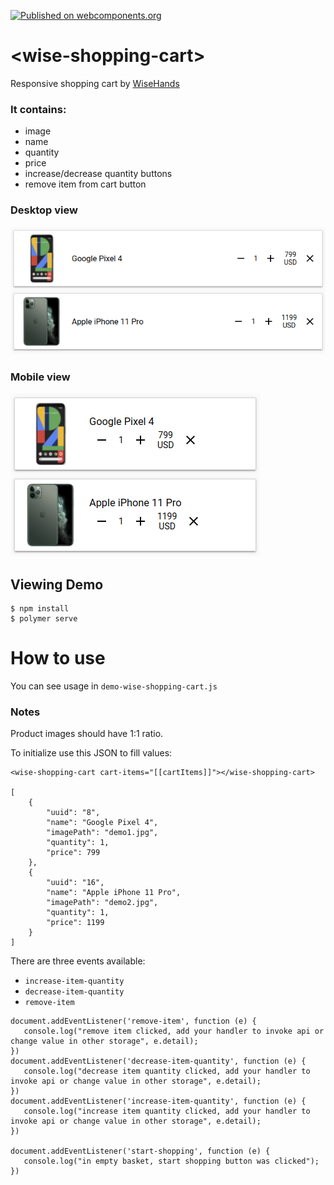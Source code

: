 [![Published on webcomponents.org](https://img.shields.io/badge/webcomponents.org-published-blue.svg)](https://www.webcomponents.org/element/wise-shopping-cart)
# \<wise-shopping-cart\>

Responsive shopping cart by [WiseHands](https://wisehands.me)

### It contains:
- image
- name 
- quantity 
- price 
- increase/decrease quantity buttons 
- remove item from cart button 

### Desktop view
![Alt text](demo/desktopView.png "Desktop view")

### Mobile view
![Alt text](demo/mobileView.png "Mobile view")

## Viewing Demo

```
$ npm install
$ polymer serve
```

# How to use

You can see usage in `demo-wise-shopping-cart.js`

### Notes

Product images should have 1:1 ratio.

To initialize use this JSON to fill values:

```
<wise-shopping-cart cart-items="[[cartItems]]"></wise-shopping-cart>

[
    {
        "uuid": "8",
        "name": "Google Pixel 4",
        "imagePath": "demo1.jpg",
        "quantity": 1,
        "price": 799
    },
    {
        "uuid": "16",
        "name": "Apple iPhone 11 Pro",
        "imagePath": "demo2.jpg",
        "quantity": 1,
        "price": 1199
    }
]
```
There are three events available: 

- `increase-item-quantity`
- `decrease-item-quantity`
- `remove-item`

```
document.addEventListener('remove-item', function (e) {
   console.log("remove item clicked, add your handler to invoke api or change value in other storage", e.detail);
})
document.addEventListener('decrease-item-quantity', function (e) {
   console.log("decrease item quantity clicked, add your handler to invoke api or change value in other storage", e.detail);
})
document.addEventListener('increase-item-quantity', function (e) {
   console.log("increase item quantity clicked, add your handler to invoke api or change value in other storage", e.detail);
})

document.addEventListener('start-shopping', function (e) {
   console.log("in empty basket, start shopping button was clicked");
})
```

